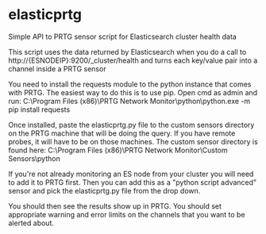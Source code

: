 # elasticprtg
Simple API to PRTG sensor script for Elasticsearch cluster health data

This script uses the data returned by Elasticsearch when you do a call to http://{ESNODEIP}:9200/_cluster/health and turns each key/value pair into a channel inside a PRTG sensor

You need to install the requests module to the python instance that comes with PRTG. The easiest way to do this is to use pip.
Open cmd as admin and run: C:\Program Files (x86)\PRTG Network Monitor\python\python.exe -m pip install requests
  
Once installed, paste the elasticprtg.py file to the custom sensors directory on the PRTG machine that will be doing the query. If you have remote probes, it will have to be on those machines. The custom sensor directory is found here: 
C:\Program Files (x86)\PRTG Network Monitor\Custom Sensors\python

If you're not already monitoring an ES node from your cluster you will need to add it to PRTG first. Then you can add this as a "python script advanced" sensor and pick the elasticprtg.py file from the drop down. 

You should then see the results show up in PRTG. You should set appropriate warning and error limits on the channels that you want to be alerted about.

